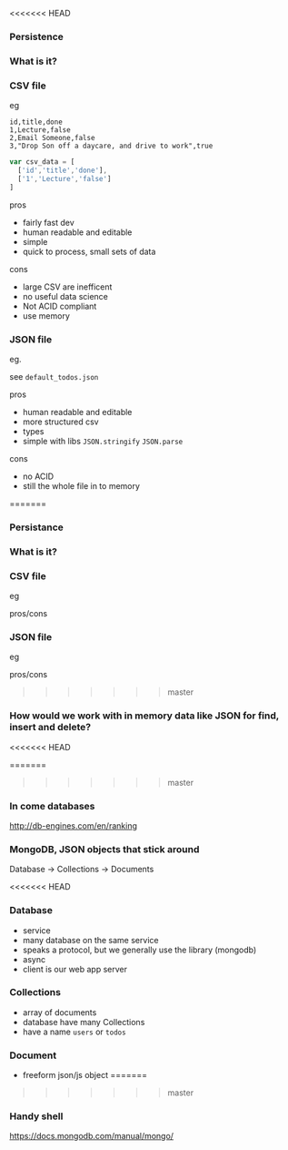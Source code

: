<<<<<<< HEAD
### Persistence

### What is it?



### CSV file

eg
```CSV
id,title,done
1,Lecture,false
2,Email Someone,false
3,"Drop Son off a daycare, and drive to work",true
```

```javascript
var csv_data = [
  ['id','title','done'],
  ['1','Lecture','false']
]
```

pros

- fairly fast dev
- human readable and editable
- simple
- quick to process, small sets of data

cons

- large CSV are inefficent
- no useful data science
- Not ACID compliant
- use memory


### JSON file

eg.

see `default_todos.json`

pros

- human readable and editable
- more structured csv
- types
- simple with libs `JSON.stringify` `JSON.parse`

cons

- no ACID
- still the whole file in to memory

=======
### Persistance

### What is it?

### CSV file

eg

pros/cons

### JSON file

eg

pros/cons
>>>>>>> master

### How would we work with in memory data like JSON for find, insert and delete?


<<<<<<< HEAD

=======
>>>>>>> master
### In come databases

http://db-engines.com/en/ranking

### MongoDB, JSON objects that stick around

Database -> Collections -> Documents

<<<<<<< HEAD
### Database

- service
- many database on the same service
- speaks a protocol, but we generally use the library (mongodb)
- async
- client is our web app server

### Collections

- array of documents
- database have many Collections
- have a name `users` or `todos`

### Document
- freeform json/js object
=======
>>>>>>> master

### Handy shell

https://docs.mongodb.com/manual/mongo/
